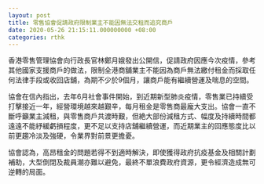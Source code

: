 ```yaml
---
layout: post
title: 零售協會促請政府限制業主不能因無法交租而追究商戶
date: 2020-05-26 21:15:11.000000000 +08:00
categories: rthk
---
```


香港零售管理協會向行政長官林鄭月娥發出公開信，促請政府因應今次疫情，參考其他國家支援商戶的做法，限制全港商舖業主不能因為商戶無法繳付租金而採取任何法律手段或收回店舖，為期不少於9個月，讓商戶能有繼續營運及喘息的空間。

協會在信內指出，去年6月社會事件開始，到近期新型肺炎疫情，零售業已持續受打擊接近一年，經營環境越來越艱辛，每月租金是零售商最龐大支出。協會一直不斷呼籲業主減租，與零售商戶共渡時艱，但絶大部份減租方式、幅度及持續時間都遠遠不能紓緩虧損程度，更不足以支持店舖繼續營運，而近期業主的回應態度比以前更趨冷淡及強硬，令業界對前景更擔憂。

協會認為，高昂租金的問題若得不到適時解決，即使獲得政府抗疫基金及相關計劃補助，大型倒閉及裁員潮亦難以避免，最終不單浪費政府資源，更令經濟造成無可逆轉的局面。
